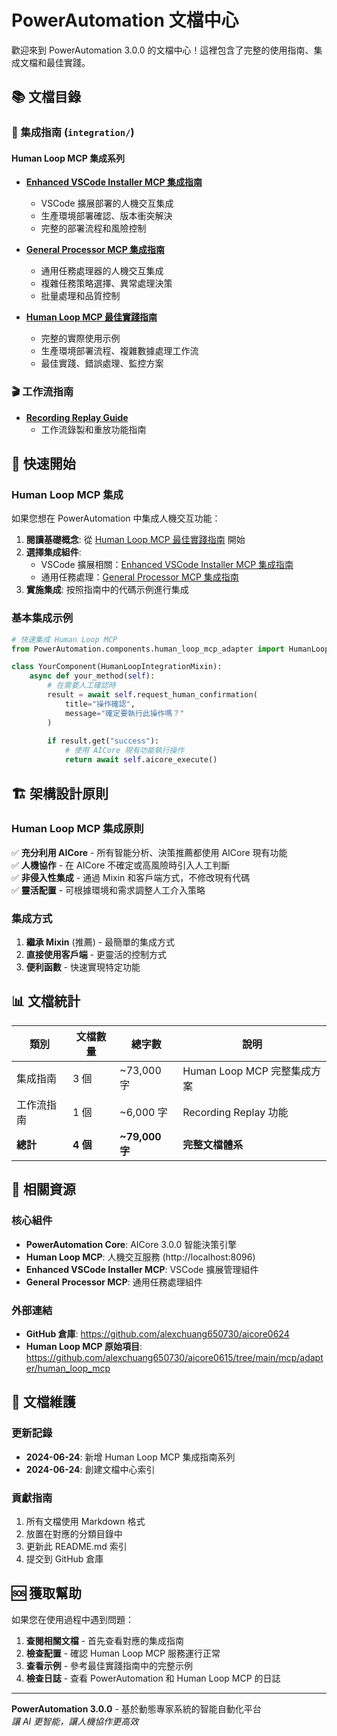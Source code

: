 # PowerAutomation 文檔中心

歡迎來到 PowerAutomation 3.0.0 的文檔中心！這裡包含了完整的使用指南、集成文檔和最佳實踐。

## 📚 文檔目錄

### 🔧 集成指南 (`integration/`)

#### Human Loop MCP 集成系列
- **[Enhanced VSCode Installer MCP 集成指南](integration/Enhanced_VSCode_Installer_MCP_Integration_Guide.md)**
  - VSCode 擴展部署的人機交互集成
  - 生產環境部署確認、版本衝突解決
  - 完整的部署流程和風險控制

- **[General Processor MCP 集成指南](integration/General_Processor_MCP_Integration_Guide.md)**
  - 通用任務處理器的人機交互集成
  - 複雜任務策略選擇、異常處理決策
  - 批量處理和品質控制

- **[Human Loop MCP 最佳實踐指南](integration/Human_Loop_MCP_Best_Practices_Guide.md)**
  - 完整的實際使用示例
  - 生產環境部署流程、複雜數據處理工作流
  - 最佳實踐、錯誤處理、監控方案

### 🎬 工作流指南
- **[Recording Replay Guide](recording_replay_guide.md)**
  - 工作流錄製和重放功能指南

## 🎯 快速開始

### Human Loop MCP 集成
如果您想在 PowerAutomation 中集成人機交互功能：

1. **閱讀基礎概念**: 從 [Human Loop MCP 最佳實踐指南](integration/Human_Loop_MCP_Best_Practices_Guide.md) 開始
2. **選擇集成組件**: 
   - VSCode 擴展相關：[Enhanced VSCode Installer MCP 集成指南](integration/Enhanced_VSCode_Installer_MCP_Integration_Guide.md)
   - 通用任務處理：[General Processor MCP 集成指南](integration/General_Processor_MCP_Integration_Guide.md)
3. **實施集成**: 按照指南中的代碼示例進行集成

### 基本集成示例
```python
# 快速集成 Human Loop MCP
from PowerAutomation.components.human_loop_mcp_adapter import HumanLoopIntegrationMixin

class YourComponent(HumanLoopIntegrationMixin):
    async def your_method(self):
        # 在需要人工確認時
        result = await self.request_human_confirmation(
            title="操作確認",
            message="確定要執行此操作嗎？"
        )
        
        if result.get("success"):
            # 使用 AICore 現有功能執行操作
            return await self.aicore_execute()
```

## 🏗️ 架構設計原則

### Human Loop MCP 集成原則
✅ **充分利用 AICore** - 所有智能分析、決策推薦都使用 AICore 現有功能  
✅ **人機協作** - 在 AICore 不確定或高風險時引入人工判斷  
✅ **非侵入性集成** - 通過 Mixin 和客戶端方式，不修改現有代碼  
✅ **靈活配置** - 可根據環境和需求調整人工介入策略

### 集成方式
1. **繼承 Mixin** (推薦) - 最簡單的集成方式
2. **直接使用客戶端** - 更靈活的控制方式  
3. **便利函數** - 快速實現特定功能

## 📊 文檔統計

| 類別 | 文檔數量 | 總字數 | 說明 |
|------|----------|--------|------|
| 集成指南 | 3 個 | ~73,000 字 | Human Loop MCP 完整集成方案 |
| 工作流指南 | 1 個 | ~6,000 字 | Recording Replay 功能 |
| **總計** | **4 個** | **~79,000 字** | **完整文檔體系** |

## 🔗 相關資源

### 核心組件
- **PowerAutomation Core**: AICore 3.0.0 智能決策引擎
- **Human Loop MCP**: 人機交互服務 (http://localhost:8096)
- **Enhanced VSCode Installer MCP**: VSCode 擴展管理組件
- **General Processor MCP**: 通用任務處理組件

### 外部連結
- **GitHub 倉庫**: https://github.com/alexchuang650730/aicore0624
- **Human Loop MCP 原始項目**: https://github.com/alexchuang650730/aicore0615/tree/main/mcp/adapter/human_loop_mcp

## 📝 文檔維護

### 更新記錄
- **2024-06-24**: 新增 Human Loop MCP 集成指南系列
- **2024-06-24**: 創建文檔中心索引

### 貢獻指南
1. 所有文檔使用 Markdown 格式
2. 放置在對應的分類目錄中
3. 更新此 README.md 索引
4. 提交到 GitHub 倉庫

## 🆘 獲取幫助

如果您在使用過程中遇到問題：

1. **查閱相關文檔** - 首先查看對應的集成指南
2. **檢查配置** - 確認 Human Loop MCP 服務運行正常
3. **查看示例** - 參考最佳實踐指南中的完整示例
4. **檢查日誌** - 查看 PowerAutomation 和 Human Loop MCP 的日誌

---

**PowerAutomation 3.0.0** - 基於動態專家系統的智能自動化平台  
*讓 AI 更智能，讓人機協作更高效*

